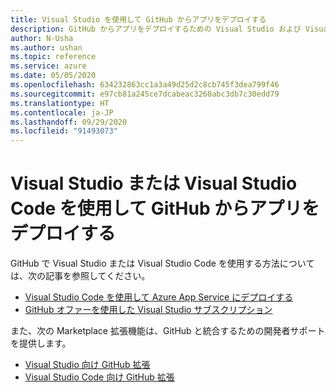 ```yaml
---
title: Visual Studio を使用して GitHub からアプリをデプロイする
description: GitHub からアプリをデプロイするための Visual Studio および Visual Studio Code のリソース
author: N-Usha
ms.author: ushan
ms.topic: reference
ms.service: azure
ms.date: 05/05/2020
ms.openlocfilehash: 634232863cc1a3a49d25d2c8cb745f3dea799f46
ms.sourcegitcommit: e97cb81a245ce7dcabeac3260abc3db7c30edd79
ms.translationtype: HT
ms.contentlocale: ja-JP
ms.lasthandoff: 09/29/2020
ms.locfileid: "91493073"
---
```

# <a name="use-visual-studio-or-visual-studio-code-to-deploy-apps-from-github"></a>Visual Studio または Visual Studio Code を使用して GitHub からアプリをデプロイする 

GitHub で Visual Studio または Visual Studio Code を使用する方法については、次の記事を参照してください。  

- [Visual Studio Code を使用して Azure App Service にデプロイする](/azure/devops/pipelines/targets/deploy-to-azure-vscode)  
- [GitHub オファーを使用した Visual Studio サブスクリプション](/visualstudio/subscriptions/access-github)  

また、次の Marketplace 拡張機能は、GitHub と統合するための開発者サポートを提供します。 

- [Visual Studio 向け GitHub 拡張](https://visualstudio.github.com/)  
- [Visual Studio Code 向け GitHub 拡張](https://vscode.github.com/)